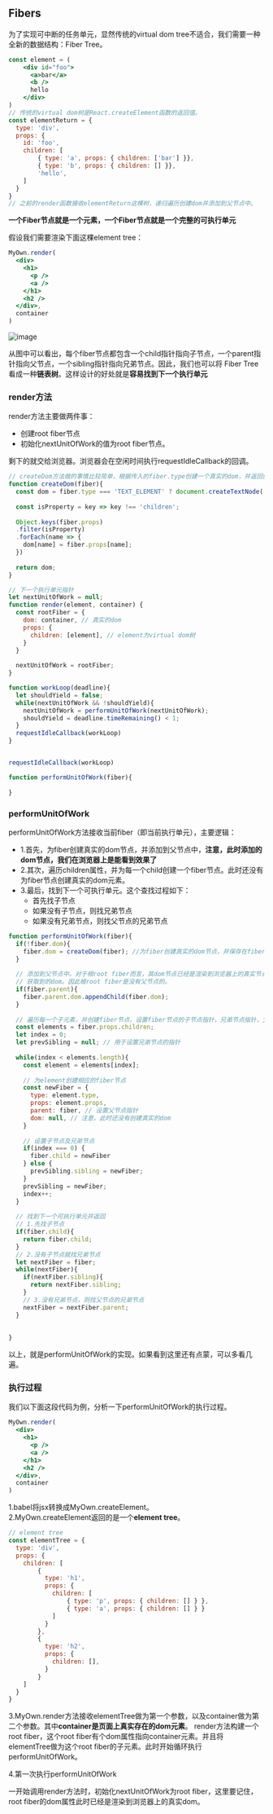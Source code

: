 ## Fibers
为了实现可中断的任务单元，显然传统的virtual dom tree不适合，我们需要一种全新的数据结构：Fiber Tree。
```jsx harmony
const element = (
    <div id="foo">
      <a>bar</a>
      <b />
      hello
    </div>
)
// 传统的virtual dom树是React.createElement函数的返回值。
const elementReturn = {
  type: 'div',
  props: {
    id: 'foo',
    children: [
        { type: 'a', props: { children: ['bar'] }}, 
        { type: 'b', props: { children: [] }},
        'hello',
    ]
  }
}
// 之前的render函数接收elementReturn这棵树，递归遍历创建dom并添加到父节点中。
```

**一个Fiber节点就是一个元素，一个Fiber节点就是一个完整的可执行单元**

假设我们需要渲染下面这棵element tree：
```jsx harmony
MyOwn.render(
  <div>
    <h1>
      <p />
      <a />
    </h1>
    <h2 />
  </div>,
  container 
)
```
![image](https://github.com/lizuncong/mini-react/blob/master/imgs/fiberTree.jpg)

从图中可以看出，每个fiber节点都包含一个child指针指向子节点，一个parent指针指向父节点，一个sibling指针指向兄弟节点。因此，我们也可以将
Fiber Tree看成一种**链表树**。这样设计的好处就是**容易找到下一个执行单元**


### render方法
render方法主要做两件事：
- 创建root fiber节点
- 初始化nextUnitOfWork的值为root fiber节点。

剩下的就交给浏览器。浏览器会在空闲时间执行requestIdleCallback的回调。
```jsx harmony
// createDom方法做的事情比较简单，根据传入的fiber.type创建一个真实的dom，并返回创建的真实的dom。同时给dom添加属性。
function createDom(fiber){
  const dom = fiber.type === 'TEXT_ELEMENT' ? document.createTextNode('') : document.createElement(fiber.type);
  
  const isProperty = key => key !== 'children';
  
  Object.keys(fiber.props)
  .filter(isProperty)
  .forEach(name => {
    dom[name] = fiber.props[name];
  })
  
  return dom;
}

// 下一个执行单元指针
let nextUnitOfWork = null;
function render(element, container) {
  const rootFiber = {
    dom: container, // 真实的dom
    props: {
      children: [element], // element为virtual dom树
    }
  }
  
  nextUnitOfWork = rootFiber;
}

function workLoop(deadline){
  let shouldYield = false;
  while(nextUnitOfWork && !shouldYield){
    nextUnitOfWork = performUnitOfWork(nextUnitOfWork);
    shouldYield = deadline.timeRemaining() < 1;
  }
  requestIdleCallback(workLoop)
}


requestIdleCallback(workLoop)

function performUnitOfWork(fiber){
  
}

```

### performUnitOfWork
performUnitOfWork方法接收当前fiber（即当前执行单元），主要逻辑：
- 1.首先，为fiber创建真实的dom节点，并添加到父节点中，**注意，此时添加的dom节点，我们在浏览器上是能看到效果了**
- 2.其次，遍历children属性，并为每一个child创建一个fiber节点。此时还没有为fiber节点创建真实的dom元素。
- 3.最后，找到下一个可执行单元。这个查找过程如下：
    + 首先找子节点
    + 如果没有子节点，则找兄弟节点
    + 如果没有兄弟节点，则找父节点的兄弟节点
```jsx harmony
function performUnitOfWork(fiber){
  if(!fiber.dom){
    fiber.dom = createDom(fiber); //为fiber创建真实的dom节点，并保存在fiber.dom属性中。
  }
  
  // 添加到父节点中。对于根root fiber而言，其dom节点已经是渲染到浏览器上的真实节点，也就是通过document.getElementById('root')
  // 获取到的dom。因此根root fiber是没有父节点的。
  if(fiber.parent){
    fiber.parent.dom.appendChild(fiber.dom);
  }
  
  // 遍历每一个子元素，并创建fiber节点，设置fiber节点的子节点指针，兄弟节点指针，父节点三个指针。
  const elements = fiber.props.children;
  let index = 0;
  let prevSibling = null; // 用于设置兄弟节点的指针
  
  while(index < elements.length){
    const element = elements[index];
    
    // 为element创建相应的fiber节点
    const newFiber = {
      type: element.type,
      props: element.props,
      parent: fiber, // 设置父节点指针
      dom: null, // 注意，此时还没有创建真实的dom
    }
    
    // 设置子节点及兄弟节点
    if(index === 0) {
      fiber.child = newFiber
    } else {
      prevSibling.sibling = newFiber;
    }
    prevSibling = newFiber;
    index++;
  }
  
  // 找到下一个可执行单元并返回
  // 1.先找子节点
  if(fiber.child){
    return fiber.child;
  }
  // 2.没有子节点就找兄弟节点
  let nextFiber = fiber;
  while(nextFiber){
    if(nextFiber.sibling){
      return nextFiber.sibling;
    }
    // 3.没有兄弟节点，则找父节点的兄弟节点
    nextFiber = nextFiber.parent;
  }
  
  
}
```
以上，就是performUnitOfWork的实现。如果看到这里还有点蒙，可以多看几遍。


### 执行过程
我们以下面这段代码为例，分析一下performUnitOfWork的执行过程。
```jsx harmony
MyOwn.render(
  <div>
    <h1>
      <p />
      <a />
    </h1>
    <h2 />
  </div>,
  container 
)
```
1.babel将jsx转换成MyOwn.createElement。      
2.MyOwn.createElement返回的是一个**element tree**。
```jsx harmony
// element tree
const elementTree = {
  type: 'div',
  props: {
    children: [
        { 
          type: 'h1',
          props: {
            children: [
                { type: 'p', props: { children: [] } },
                { type: 'a', props: { children: [] } }
            ]
          }
        },
        {
          type: 'h2',
          props: {
            children: [],
          }
        }
    ]
  }
}
```
3.MyOwn.render方法接收elementTree做为第一个参数，以及container做为第二个参数。其中**container是页面上真实存在的dom元素**。
render方法构建一个root fiber，这个root fiber有个dom属性指向container元素。并且将elementTree做为这个root fiber的子元素。此时开始循环执行
performUnitOfWork。

4.第一次执行performUnitOfWork


一开始调用render方法时，初始化nextUnitOfWork为root fiber，这里要记住，root fiber的dom属性此时已经是渲染到浏览器上的真实dom。

